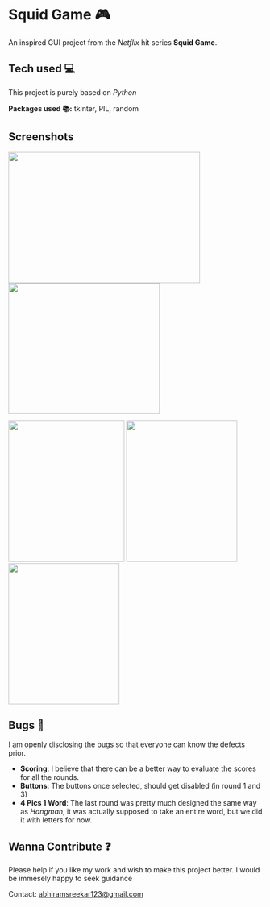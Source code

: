 
# Squid Game :video_game:

An inspired GUI project from the _Netflix_ hit series **Squid Game**.


## Tech used :computer:

This project is purely based on _Python_

**Packages used :books::** tkinter, PIL, random
## Screenshots

<img src="https://user-images.githubusercontent.com/83418471/151545649-89363df5-9890-4f47-92d8-69954a834b5f.png" width="380" height="260" />    <img src="https://user-images.githubusercontent.com/83418471/151558147-21200208-a3fb-4b09-9aa7-e44b8cdfdb48.png" width="300" height="260" /> 

<img src="https://user-images.githubusercontent.com/83418471/151552213-bb0e113b-2cb6-4f08-9146-739db9125df2.png" width="230" height="280" />  <img src="https://user-images.githubusercontent.com/83418471/151552359-7f4a6ec2-b3e7-4db5-9994-85eebfe43064.png" width="220" height="280" />  <img src="https://user-images.githubusercontent.com/83418471/151552434-224afdc6-42b0-41bc-a3c3-1de98f2478b1.png" width="220" height="280" />

## Bugs :bug:

I am openly disclosing the bugs so that everyone can know the defects prior. 

- **Scoring**: I believe that there can be a better way to evaluate the scores for all the rounds. 
- **Buttons**: The buttons once selected, should get disabled (in round 1 and 3) 
- **4 Pics 1 Word**: The last round was pretty much designed the same way as _Hangman_, it was actually supposed to take an entire word, but we did it with letters for now.


## Wanna Contribute :question:

Please help if you like my work and wish to make this project better. I would be immesely happy to seek guidance

Contact: abhiramsreekar123@gmail.com
